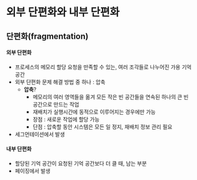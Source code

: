 # 외부 단편화와 내부 단편화
## 단편화(fragmentation)
#### 외부 단편화
- 프로세스의 메모리 할당 요청을 만족할 수 있는, 여러 조각들로 나누어진 가용 기억 공간
- 외부 단편화 문제 해결 방법 중 하나 : 압축
    - **압축**?
        - 메모리의 여러 영역들을 옮겨 모든 작은 빈 공간들을 연속된 하나의 큰 빈 공간으로 만드는 작업
        - 재배치가 실행시간에 동적으로 이루어지는 경우에만 가능
        - 장점 : 새로운 작업에 할당 가능
        - 단점 : 압축할 동안 시스템은 모든 일 정지, 재배치 정보 관리 필요
- 세그먼테이션에서 발생

#### 내부 단편화
- 할당된 기억 공간이 요청된 기억 공간보다 더 클 때, 남는 부분
- 페이징에서 발생
